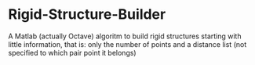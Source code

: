 # Rigid-Structure-Builder
A Matlab (actually Octave) algoritm to build rigid structures starting with little information, that is: only the number of points and a distance list (not specified to which pair point it belongs)

